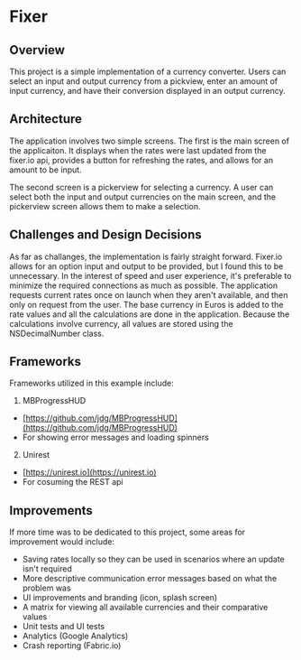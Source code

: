 # Fixer

## Overview
This project is a simple implementation of a currency converter. Users can select an input and output currency from a pickview, enter an amount of input currency, and have their conversion displayed in an output currency.

## Architecture
The application involves two simple screens. The first is the main screen of the applicaiton. It displays when the rates were last updated from the fixer.io api, provides a button for refreshing the rates, and allows for an amount to be input.

The second screen is a pickerview for selecting a currency. A user can select both the input and output currencies on the main screen, and the pickerview screen allows them to make a selection.

## Challenges and Design Decisions
As far as challanges, the implementation is fairly straight forward. Fixer.io allows for an option input and output to be provided, but I found this to be unnecessary. In the interest of speed and user experience, it's preferable to minimize the required connections as much as possible. The application requests current rates once on launch when they aren't available, and then only on request from the user. The base currency in Euros is added to the rate values and all the calculations are done in the application. Because the calculations involve currency, all values are stored using the NSDecimalNumber class.

## Frameworks
Frameworks utilized in this example include:

1. MBProgressHUD
  * [https://github.com/jdg/MBProgressHUD](https://github.com/jdg/MBProgressHUD)
  * For showing error messages and loading spinners
2. Unirest
  * [https://unirest.io](https://unirest.io)
  * For cosuming the REST api

## Improvements
If more time was to be dedicated to this project, some areas for improvement would include:
- Saving rates locally so they can be used in scenarios where an update isn't required
- More descriptive communication error messages based on what the problem was
- UI improvements and branding (icon, splash screen)
- A matrix for viewing all available currencies and their comparative values
- Unit tests and UI tests
- Analytics (Google Analytics)
- Crash reporting (Fabric.io)
